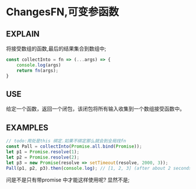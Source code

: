 # ChangesFN,可变参函数

## EXPLAIN
将接受数组的函数,最后的结果集合到数组中;
```javascript
const collectInto = fn => (...args) => {
    console.log(args)
    return fn(args);
}
```

## USE
给定一个函数，返回一个闭包，该闭包将所有输入收集到一个数组接受函数中。

## EXAMPLES
```javascript
// todo:用处是this 绑定.如果不绑定那么就会到全局找fn
const Pall = collectInto(Promise.all.bind(Promise));
let p1 = Promise.resolve(1);
let p2 = Promise.resolve(2);
let p3 = new Promise(resolve => setTimeout(resolve, 2000, 3));
Pall(p1, p2, p3).then(console.log); // [1, 2, 3] (after about 2 seconds)
```
问是不是只有带promise 中才能这样使用呢? 显然不是;